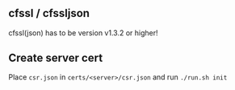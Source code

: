#

## cfssl / cfssljson

cfssl(json) has to be version v1.3.2 or higher!


## Create server cert
Place `csr.json` in `certs/<server>/csr.json` and run `./run.sh init`

